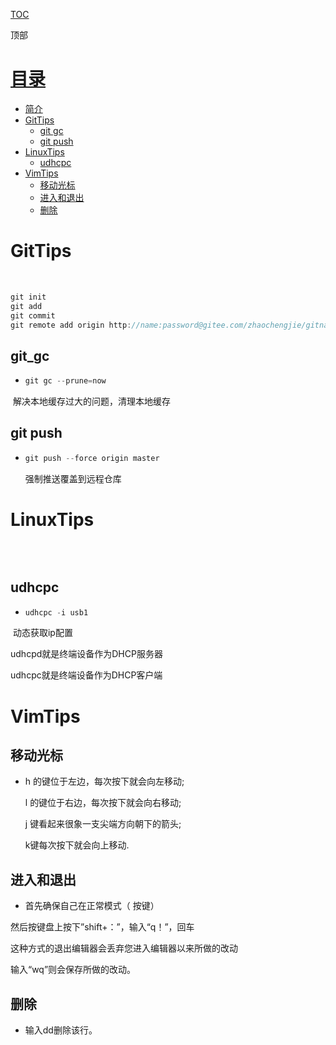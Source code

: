 [TOC](文章目录)

<a name="Menutop" >顶部</a>

# [目录](#目录)

- [简介](#简介)
- [GitTips](#GitTips)
  - [git gc](#git_gc)
  - [git push](#git_push)
- [LinuxTips](#LinuxTips)
  - [udhcpc](#udhcpc)
- [VimTips](#VimTips)
  - [移动光标](#移动光标)
  - [进入和退出](#进入和退出)
  - [删除](#删除)

# <a name="GitTips" >**GitTips**</a>

​	

~~~c
git init
git add 
git commit
git remote add origin http://name:password@gitee.com/zhaochengjie/gitname.git
~~~





## <a name="git gc" >**git_gc**</a>

- ~~~c 
  git gc --prune=now 

​				解决本地缓存过大的问题，清理本地缓存

## <a name="git push" >**git push**</a>

- ~~~c
  git push --force origin master
  ~~~

  强制推送覆盖到远程仓库

  





# <a name="LinuxTips" >**LinuxTips**</a>

​	

~~~c

~~~





## <a name="udhcpc" >**udhcpc**</a>

- ~~~c 
  udhcpc -i usb1
  ~~~

​			动态获取ip配置

udhcpd就是终端设备作为DHCP服务器

udhcpc就是终端设备作为DHCP客户端





# <a name="VimTips" >**VimTips**</a>

## <a name="移动光标" >**移动光标**</a>

- h 的键位于左边，每次按下就会向左移动;

  l 的键位于右边，每次按下就会向右移动;

  j 键看起来很象一支尖端方向朝下的箭头;

  k键每次按下就会向上移动.

## <a name="进入和退出" >**进入和退出**</a>

- 首先确保自己在正常模式（ 按<ESC>键）

然后按键盘上按下”shift+：”，输入“q！”，回车

这种方式的退出编辑器会丢弃您进入编辑器以来所做的改动

输入“wq”则会保存所做的改动。



## <a name="删除" >**删除**</a>

- 输入dd删除该行。
